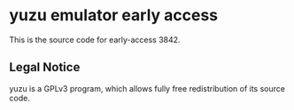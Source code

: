 yuzu emulator early access
=============

This is the source code for early-access 3842.

## Legal Notice

yuzu is a GPLv3 program, which allows fully free redistribution of its source code.